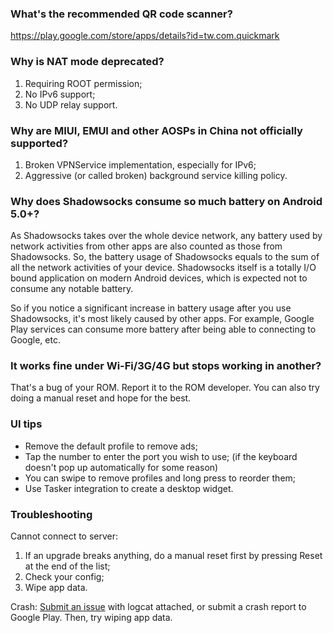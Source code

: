 ### What's the recommended QR code scanner? 

https://play.google.com/store/apps/details?id=tw.com.quickmark

### Why is NAT mode deprecated?

1. Requiring ROOT permission;
2. No IPv6 support;
3. No UDP relay support.

### Why are MIUI, EMUI and other AOSPs in China not officially supported?

1. Broken VPNService implementation, especially for IPv6;
2. Aggressive (or called broken) background service killing policy.

### Why does Shadowsocks consume so much battery on Android 5.0+?

As Shadowsocks takes over the whole device network, any battery used by network activities from other apps are also counted as those from Shadowsocks. So, the battery usage of Shadowsocks equals to the sum of all the network activities of your device. Shadowsocks itself is a totally I/O bound application on modern Android devices, which is expected not to consume any notable battery.

So if you notice a significant increase in battery usage after you use Shadowsocks, it's most likely caused by other apps. For example, Google Play services can consume more battery after being able to connecting to Google, etc.

### It works fine under Wi-Fi/3G/4G but stops working in another?

That's a bug of your ROM. Report it to the ROM developer. You can also try doing a manual reset and hope for the best.

### UI tips

* Remove the default profile to remove ads;
* Tap the number to enter the port you wish to use; (if the keyboard doesn't pop up automatically for some reason)
* You can swipe to remove profiles and long press to reorder them;
* Use Tasker integration to create a desktop widget.

### Troubleshooting

Cannot connect to server:

1. If an upgrade breaks anything, do a manual reset first by pressing Reset at the end of the list;
2. Check your config;
3. Wipe app data.

Crash: [Submit an issue](https://github.com/shadowsocks/shadowsocks-android/issues/new) with logcat attached, or submit a crash report to Google Play. Then, try wiping app data.
